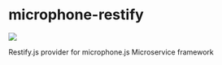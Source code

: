 # microphone-restify
![](https://avatars3.githubusercontent.com/u/16361502?v=3&s=200)  

Restify.js provider for microphone.js Microservice framework